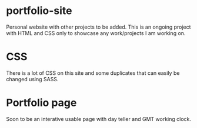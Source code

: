 # portfolio-site
Personal website with other projects to be added.
This is an ongoing project with HTML and CSS only to showcase any work/projects I am working on.


# CSS
There is a lot of CSS on this site and some duplicates that can easily be changed using SASS. 

# Portfolio page
Soon to be an interative usable page with day teller and GMT working clock.
